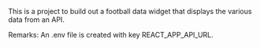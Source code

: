 This is a project to build out a football data widget that displays the various data from an API.

Remarks:
An .env file is created with key REACT_APP_API_URL.